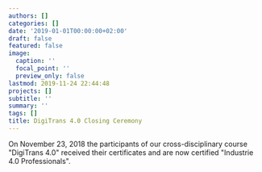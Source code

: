 ```yaml
---
authors: []
categories: []
date: '2019-01-01T00:00:00+02:00'
draft: false
featured: false
image:
  caption: ''
  focal_point: ''
  preview_only: false
lastmod: 2019-11-24 22:44:48
projects: []
subtitle: ''
summary: ''
tags: []
title: DigiTrans 4.0 Closing Ceremony
---
```


On November 23, 2018 the participants of our cross-disciplinary course "DigiTrans 4.0" received their certificates 
and are now certified "Industrie 4.0 Professionals".
